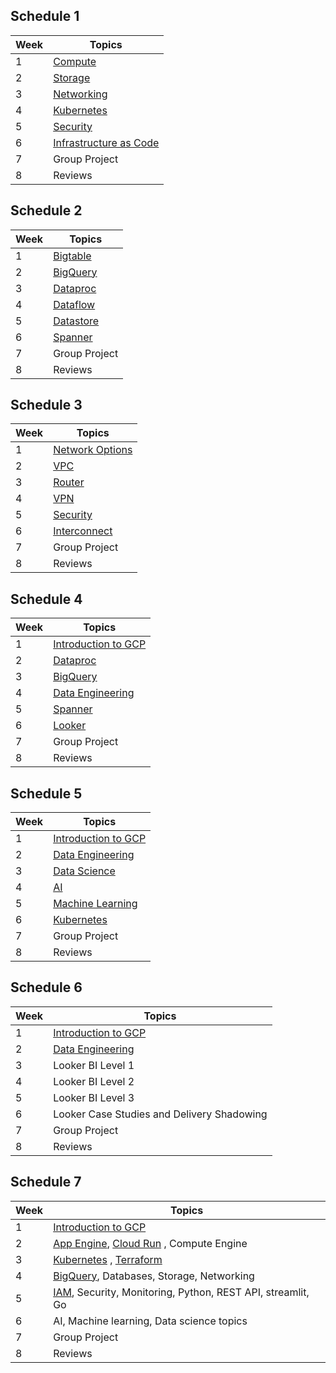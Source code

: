 

## Schedule 1

|   Week  |  Topics        |
|-----------|-----------------------------------|
|    1    |[Compute](Compute)      |
|    2    |[Storage](Storage)      |
|    3    |[Networking](Networking)      |
|    4   |[Kubernetes](Kubernetes)  |
|    5    |[Security](Security)      |
|    6    |[Infrastructure as Code](Infrastructure-as-Code)   |
|    7    |Group Project   |
|    8    |Reviews    |


## Schedule 2

|   Week  |  Topics        |
|-----------|-----------------------------------|
|    1   | [Bigtable](Bigtable) |
|    2    |[BigQuery](BigQuery)      |
|    3     |[Dataproc](Dataproc) |  
|    4     |[Dataflow](Dataflow)     |
|    5    | [Datastore](Datastore) |
|    6    |[Spanner](Spanner) |
|    7    |Group Project   |
|    8    |Reviews    | 




## Schedule 3

|   Week  |  Topics        |
|-----------|-----------------------------------|
|    1    |[Network Options](Network-Options)      |
|    2    |[VPC](VPC)      |
|    3    |[Router](Router)      |
|    4   |[VPN](VPN)  |
|    5    |[Security](Security)      |
|    6    |[Interconnect](Interconnect)   |
|    7    |Group Project   |
|    8    |Reviews    |


## Schedule 4

|   Week  |  Topics        |
|-----------|-----------------------------------|
|   1  | [Introduction to GCP](Introduction) |
|    2   |[Dataproc](Dataproc) | 
|    3    |[BigQuery](BigQuery)      |
|    4    |[Data Engineering](Data-Engineering)      |
|    5   | [Spanner](Spanner) |
|    6    | [Looker](Looker)       |
|    7   |Group Project   |
|    8   |Reviews    | 

## Schedule 5

|   Week  |  Topics        |
|-----------|-----------------------------------|
|   1  | [Introduction to GCP](Introduction) |
|    2   |[Data Engineering](Data-Engineering) | 
|    3    |[Data Science](Data-Science)      |
|    4    |[AI](AI)      |
|    5   | [Machine Learning](Machine-Learning) |
|    6    | [Kubernetes](Kubernetes)       |
|    7   |Group Project   |
|    8   |Reviews    | 


## Schedule 6

|   Week  |  Topics        |
|-----------|-----------------------------------|
|   1  | [Introduction to GCP](Introduction) |
|    2   |[Data Engineering](Data-Engineering) | 
|    3    |Looker BI Level 1    |
|    4    |Looker BI Level 2    |
|    5   | Looker BI Level 3 |
|    6    | Looker Case Studies and Delivery Shadowing     |
|    7   |Group Project   |
|    8   |Reviews    | 



## Schedule 7

|   Week  |  Topics        |
|-----------|-----------------------------------|
|   1  | [Introduction to GCP](Introduction) |
|    2   |[App Engine](App-Engine), [Cloud Run](Cloud-Run) , Compute Engine | 
|    3    |  [Kubernetes](Kubernetes) , [Terraform](Terraform)  |
|    4   | [BigQuery](BigQuery), Databases, Storage, Networking |
|    5    | [IAM](IAM), Security, Monitoring, Python, REST API, streamlit, Go |
|    6   | AI, Machine learning, Data science topics |
|    7   |Group Project   |
|    8   |Reviews    | 